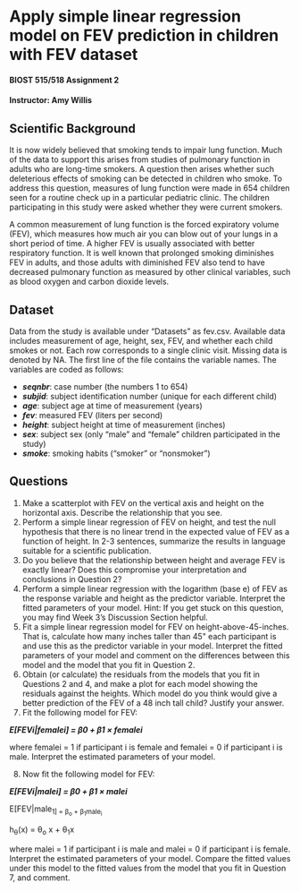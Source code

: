# Apply simple linear regression model on FEV prediction in children with FEV dataset

#### BIOST 515/518 Assignment 2
#### Instructor:  Amy Willis

## Scientific Background
It is now widely believed that smoking tends to impair lung function. Much of the data to support this arises
from studies of pulmonary function in adults who are long-time smokers. A question then arises whether such
deleterious effects of smoking can be detected in children who smoke. To address this question, measures
of lung function were made in 654 children seen for a routine check up in a particular pediatric clinic. The
children participating in this study were asked whether they were current smokers.

A common measurement of lung function is the forced expiratory volume (FEV), which measures how much
air you can blow out of your lungs in a short period of time. A higher FEV is usually associated with better
respiratory function. It is well known that prolonged smoking diminishes FEV in adults, and those adults
with diminished FEV also tend to have decreased pulmonary function as measured by other clinical variables,
such as blood oxygen and carbon dioxide levels.

## Dataset
Data from the study is available under “Datasets” as fev.csv. Available data includes measurement of
age, height, sex, FEV, and whether each child smokes or not. Each row corresponds to a single clinic visit.
Missing data is denoted by NA. The first line of the file contains the variable names. The variables are coded
as follows:
* ***seqnbr***: case number (the numbers 1 to 654)
* ***subjid***: subject identification number (unique for each different child)
* ***age***: subject age at time of measurement (years)
* ***fev***: measured FEV (liters per second)
* ***height***: subject height at time of measurement (inches)
* ***sex***: subject sex (only “male” and “female” children participated in the study)
* ***smoke***: smoking habits (“smoker” or “nonsmoker”)

## Questions
1. Make a scatterplot with FEV on the vertical axis and height on the horizontal axis. Describe the relationship that you see.
2. Perform a simple linear regression of FEV on height, and test the null hypothesis that there is no linear trend in the expected value of FEV as a function of height. In 2-3 sentences, summarize the results in language suitable for a scientific publication.
3. Do you believe that the relationship between height and average FEV is exactly linear? Does this compromise your interpretation and conclusions in Question 2?
4. Perform a simple linear regression with the logarithm (base e) of FEV as the response variable and height as the predictor variable. Interpret the fitted parameters of your model. Hint: If you get stuck on this question, you may find Week 3’s Discussion Section helpful.
5. Fit a simple linear regression model for FEV on height-above-45-inches. That is, calculate how many inches taller than 45" each participant is and use this as the predictor variable in your model. Interpret the fitted parameters of your model and comment on the differences between this model and the model
that you fit in Question 2.
6. Obtain (or calculate) the residuals from the models that you fit in Questions 2 and 4, and make a plot for each model showing the residuals against the heights. Which model do you think would give a better prediction of the FEV of a 48 inch tall child? Justify your answer.
7. Fit the following model for FEV:

***E[FEVi|femalei] = β0 + β1 × femalei***

where femalei = 1 if participant i is female and femalei = 0 if participant i is male. Interpret the estimated parameters of your model.

8. Now fit the following model for FEV:

***E[FEVi|malei] = β0 + β1 × malei***

E</sub>[FEV|male<sub>1] = &beta;<sub>o</sub> + &beta;<sub>1</sub>male<sub>i
  
h<sub>&theta;</sub>(x) = &theta;<sub>o</sub> x + &theta;<sub>1</sub>x

where malei = 1 if participant i is male and malei = 0 if participant i is female. Interpret the estimated parameters of your model. Compare the fitted values under this model to the fitted values from the model that you fit in Question 7, and comment.
